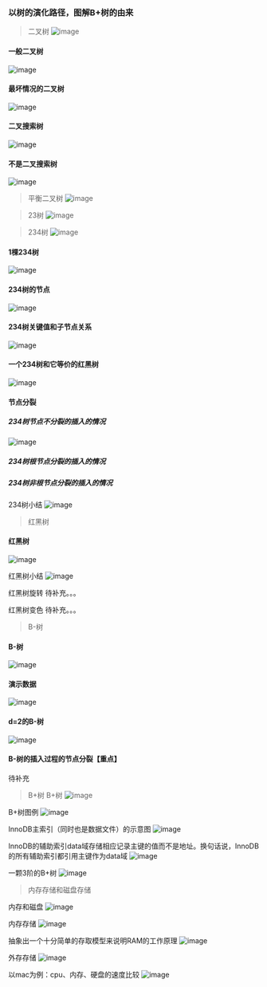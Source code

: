 ### 以树的演化路径，图解B+树的由来

> 二叉树
![image](https://github.com/aurorajake/aurorajake.github.io/blob/master/图例/二叉搜索树-1.jpeg)

#### 一般二叉树
![image](https://github.com/aurorajake/aurorajake.github.io/blob/master/图例/1-一般二叉树.jpeg)

#### 最坏情况的二叉树
![image](https://github.com/aurorajake/aurorajake.github.io/blob/master/图例/2-最坏情况的二叉树.jpeg)


#### 二叉搜索树
![image](https://github.com/aurorajake/aurorajake.github.io/blob/master/图例/3-二叉搜索树.jpeg)


#### 不是二叉搜索树
![image](https://github.com/aurorajake/aurorajake.github.io/blob/master/图例/3-2-不是二叉搜索树.jpeg)



> 平衡二叉树
![image](https://github.com/aurorajake/aurorajake.github.io/blob/master/图例/平衡二叉树-2.jpeg)


> 23树
![image](https://github.com/aurorajake/aurorajake.github.io/blob/master/图例/23树-3.jpeg)


> 234树
![image](https://github.com/aurorajake/aurorajake.github.io/blob/master/图例/234树-4.jpeg)

#### 1棵234树
![image](https://github.com/aurorajake/aurorajake.github.io/blob/master/图例/8-1棵234树.jpeg)

#### 234树的节点
![image](https://github.com/aurorajake/aurorajake.github.io/blob/master/图例/8-234树中的节点.jpeg)

#### 234树关键值和子节点关系
![image](https://github.com/aurorajake/aurorajake.github.io/blob/master/图例/9-234树关键值和子节点关系.jpeg)

#### 一个234树和它等价的红黑树
![image](https://github.com/aurorajake/aurorajake.github.io/blob/master/图例/8-一个234树和它等价的红黑树.jpeg)

#### 节点分裂
##### 234树节点不分裂的插入的情况
![image](https://github.com/aurorajake/aurorajake.github.io/blob/master/图例/9-234树节点不分裂的插入情况.jpeg)

##### 234树根节点分裂的插入的情况
##### 234树非根节点分裂的插入的情况

234树小结
![image](https://github.com/aurorajake/aurorajake.github.io/blob/master/图例/234树小结.jpeg)


> 红黑树

#### 红黑树
![image](https://github.com/aurorajake/aurorajake.github.io/blob/master/图例/红黑树-5.jpeg)

红黑树小结
![image](https://github.com/aurorajake/aurorajake.github.io/blob/master/图例/红-黑树小结.jpeg)


红黑树旋转
待补充。。。


红黑树变色
待补充。。。


> B-树

#### B-树
![image](https://github.com/aurorajake/aurorajake.github.io/blob/master/图例/B-树-6.jpeg)

#### 演示数据
![image](https://github.com/aurorajake/aurorajake.github.io/blob/master/图例/实例数据.png)

#### d=2的B-树
![image](https://github.com/aurorajake/aurorajake.github.io/blob/master/图例/4-d=2的B-Tree.jpeg)

#### B-树的插入过程的节点分裂【重点】
待补充



> B+树
B+树
![image](https://github.com/aurorajake/aurorajake.github.io/blob/master/图例/B+树-7.jpeg)

B+树图例
![image](https://github.com/aurorajake/aurorajake.github.io/blob/master/图例/5-B+Tree.jpeg)

InnoDB主索引（同时也是数据文件）的示意图
![image](https://github.com/aurorajake/aurorajake.github.io/blob/master/图例/6-InnoDB主索引（同时也是数据文件）的示意图.png)

InnoDB的辅助索引data域存储相应记录主键的值而不是地址。换句话说，InnoDB的所有辅助索引都引用主键作为data域
![image](https://github.com/aurorajake/aurorajake.github.io/blob/master/图例/7-InnoDB的辅助索引data域存储相应记录主键的值而不是地址。换句话说，InnoDB的所有辅助索引都引用主键作为data域.png)

一颗3阶的B+树
![image](https://github.com/aurorajake/aurorajake.github.io/blob/master/图例/1棵3阶的B+树.jpeg)


> 内存存储和磁盘存储

内存和磁盘
![image](https://github.com/aurorajake/aurorajake.github.io/blob/master/图例/图例：内存存储和磁盘存储.jpeg)


内存存储
![image](https://github.com/aurorajake/aurorajake.github.io/blob/master/图例/内存存储-9.jpeg)


抽象出一个十分简单的存取模型来说明RAM的工作原理
![image](https://github.com/aurorajake/aurorajake.github.io/blob/master/图例/抽象出一个十分简单的存取模型来说明RAM的工作原理.png)



外存存储
![image](https://github.com/aurorajake/aurorajake.github.io/blob/master/图例/外部存储-8.jpeg)


以mac为例：cpu、内存、硬盘的速度比较
![image](https://github.com/aurorajake/aurorajake.github.io/blob/master/图例/以mac为例：cpu、内存、硬盘的速度.jpeg)
